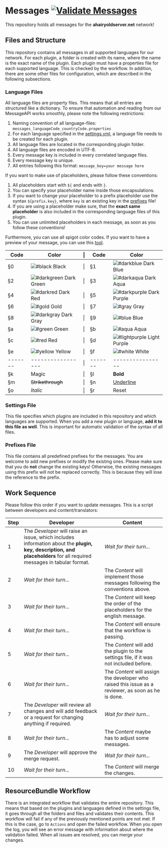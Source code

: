# Messages [![Validate Messages](https://github.com/Ahairyoldserver/Messages/actions/workflows/resource_bundle_validation.yml/badge.svg)](https://github.com/Ahairyoldserver/Messages/actions/workflows/resource_bundle_validation.yml)
This repository holds all messages for the **ahairyoldserver.net** network!

## Files and Structure
This repository contains all messages in all supported languages for our network. For each plugin, a folder is created 
with its name, where the name is the exact name of the plugin. Each plugin must have a properties file for each 
supported language. This is checked by the workflow. In addition, there are some other files for configuration, 
which are described in the following subsections.

### Language Files
All language files are property files. This means that all entries are structured like a dictionary. To ensure that 
automation and reading from our MessageAPI works smoothly, please note the following restrictions:
1. Naming convention of all language-files: `messages_languageCode_countryCode.properties`
2. For each language specified in the [settings.yml](https://github.com/Ahairyoldserver/Messages/blob/develop/settings.yml), a language file needs to be created for each plugin.
3. All language files are located in the corresponding plugin folder.
4. All language files are encoded in UTF-8.
5. Every message key is included in every correlated language files.
6. Every message key is unique.
7. All entries following this format: `message_key=your message here`

If you want to make use of placeholders, please follow these conventions:
1. All placeholders start with `${` and ends with `}`.
2. You can specify your placeholder name inside those encapsulations.
3. If you want to change your placeholder to a prefix placeholder use the syntax `${prefix.key}`, where `key` is an existing key in the [prefixes](https://github.com/Ahairyoldserver/Messages/blob/develop/prefixes.properties) file!
4. If you are using a placeholder make sure, that the **exact same placeholder** is also included in the corresponding language files of this plugin.
5. You can use unlimited placeholders in each message, as soon as you follow these conventions!

Furthermore, you can use all spigot color codes. If you want to have a preview of your message, you can use this [tool](https://minecraft.tools/en/motd.php).

| Code    | Color                                                                        | &#124; | Code    | Color                                                                      |
|---------|------------------------------------------------------------------------------|--------|---------|----------------------------------------------------------------------------|
| §0      | ![#black](https://placehold.co/15x15/black/black.png) Black                  | &#124; | §1      | ![#darkblue](https://placehold.co/15x15/darkblue/darkblue.png) Dark Blue   |
| §2      | ![#darkgreen](https://placehold.co/15x15/darkgreen/darkgreen.png) Dark Green | &#124; | §3      | ![#darkaqua](https://placehold.co/15x15/009292/009292.png) Dark Aqua       |
| §4      | ![#darkred](https://placehold.co/15x15/darkred/darkred.png) Dark Red         | &#124; | §5      | ![#darkpurple](https://placehold.co/15x15/purple/purple.png) Dark Purple   |
| §6      | ![#gold](https://placehold.co/15x15/gold/gold.png) Gold                      | &#124; | §7      | ![#gray](https://placehold.co/15x15/gray/gray.png) Gray                    |
| §8      | ![#darkgray](https://placehold.co/15x15/darkgray/darkgray.png) Dark Gray     | &#124; | §9      | ![#blue](https://placehold.co/15x15/blue/blue.png) Blue                    |
| §a      | ![#green](https://placehold.co/15x15/43CA43/43CA43.png) Green                | &#124; | §b      | ![#aqua](https://placehold.co/15x15/aqua/aqua.png) Aqua                    |
| §c      | ![#red](https://placehold.co/15x15/red/red.png) Red                          | &#124; | §d      | ![#lightpurple](https://placehold.co/15x15/C341C3/C341C3.png) Light Purple |
| §e      | ![#yellow](https://placehold.co/15x15/yellow/yellow.png) Yellow              | &#124; | §f      | ![#white](https://placehold.co/15x15/white/white.png) White                |
| ------- | -----------------                                                            | &#124; | ------- | ----------------                                                           |
| §k      | Magic                                                                        | &#124; | §l      | **Bold**                                                                   |
| §m      | <s>Strikethrough</s>                                                         | &#124; | §n      | <ins>Underline</ins>                                                       |
| §o      | _Italic_                                                                     | &#124; | §r      | Reset                                                                      |

### Settings File
This file specifies which plugins are included in this repository and which languages are supported. When you add a 
new plugin or language, **add it to this file as well**. This is important for automatic validation of the syntax of all files.

### Prefixes File
This file contains all predefined prefixes for the messages. You are welcome to add new prefixes or modify the existing 
ones. Please make sure that you do **not** change the existing keys! Otherwise, the existing messages using this prefix 
will not be replaced correctly. This is because they will lose the reference to the prefix.

## Work Sequence
Please follow this order if you want to update messages. This is a script between developers and content/translators:

| Step | Developer                                                                                                                                                             | Content                                                                                             |
|------|-----------------------------------------------------------------------------------------------------------------------------------------------------------------------|-----------------------------------------------------------------------------------------------------|
| 1    | The _Developer_ will raise an issue, which includes information about the **plugin, key, description, and placeholders** for all required messages in tabular format. | _Wait for their turn..._                                                                            |
| 2    | _Wait for their turn..._                                                                                                                                              | The _Content_ will implement those messages following the conventions above.                        |
| 3    | _Wait for their turn..._                                                                                                                                              | The _Content_ will keep the order of the placeholders for the english message.                      |
| 4    | _Wait for their turn..._                                                                                                                                              | The _Content_ will ensure that the workflow is passing.                                             |
| 5    | _Wait for their turn..._                                                                                                                                              | The _Content_ will add the plugin to the settings file, if it was not included before.              |
| 6    | _Wait for their turn..._                                                                                                                                              | The _Content_ will assign the developer who raised this issue as a reviewer, as soon as he is done. |
| 7    | The _Developer_ will review all changes and will add feedback or a request for changing anything if required.                                                         | _Wait for their turn..._                                                                            |
| 8    | _Wait for their turn..._                                                                                                                                              | The _Content_ maybe has to adjust some messages.                                                    |
| 9    | The _Developer_ will approve the merge request.                                                                                                                       | _Wait for their turn..._                                                                            |
| 10   | _Wait for their turn..._                                                                                                                                              | The _Content_ will merge the changes.                                                               |

## ResourceBundle Workflow
There is an integrated workflow that validates the entire repository. This means that based on the plugins and languages 
defined in the settings file, it goes through all the folders and files and validates their contents. This workflow will 
fail if any of the previously mentioned points are not met. If this is the case, go to `Actions` and open the failed 
workflow. When you open the log, you will see an error message with information about where the validation failed. 
When all issues are resolved, you can merge your changes.
